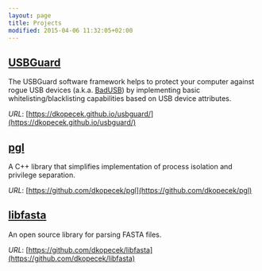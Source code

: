 ```yaml
---
layout: page
title: Projects
modified: 2015-04-06 11:32:05+02:00
---
```


## [USBGuard](https://dkopecek.github.io/dkopecek/usbguard)

The USBGuard software framework helps to protect your computer against rogue USB devices (a.k.a. [BadUSB](https://srlabs.de/badusb)) by implementing basic whitelisting/blacklisting capabilities based on USB device attributes.

*URL*: [https://dkopecek.github.io/usbguard/](https://dkopecek.github.io/usbguard/)

## [pgl](https://github.com/dkopecek/pgl)

A C++ library that simplifies implementation of process isolation and privilege separation.

*URL*: [https://github.com/dkopecek/pgl](https://github.com/dkopecek/pgl)

## [libfasta](https://github.com/dkopecek/libfasta)

An open source library for parsing FASTA files.

*URL*: [https://github.com/dkopecek/libfasta](https://github.com/dkopecek/libfasta)
